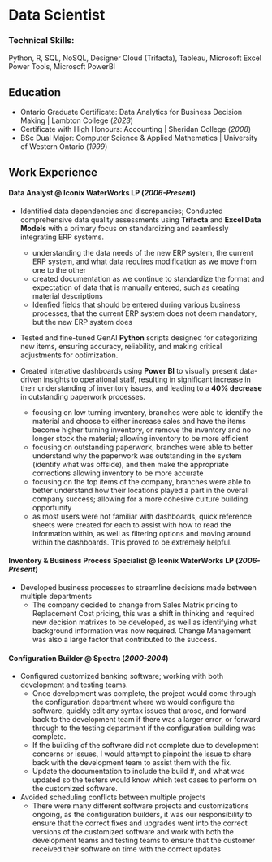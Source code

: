 # Data Scientist

### Technical Skills:  
Python, R, SQL, NoSQL, Designer Cloud (Trifacta), Tableau, Microsoft Excel Power Tools, Microsoft PowerBI

## Education

* Ontario Graduate Certificate: Data Analytics for Business Decision Making | Lambton College (_2023_)  
* Certificate with High Honours: Accounting | Sheridan College (_2008_)  
* BSc Dual Major: Computer Science & Applied Mathematics | University of Western Ontario (_1999_)  

<!--
## Projects
-->
## Work Experience
#### Data Analyst @ Iconix WaterWorks LP (_2006-Present_)
- Identified data dependencies and discrepancies; Conducted comprehensive data quality assessments using **Trifacta** and **Excel Data Models** with a primary focus on standardizing and seamlessly integrating ERP systems.
  - understanding the data needs of the new ERP system, the current ERP system, and what data requires modification as we move from one to the other
  - created documentation as we continue to standardize the format and expectation of data that is manually entered, such as creating material descriptions
  - Idenfied fields that should be entered during various business processes, that the current ERP system does not deem mandatory, but the new ERP system does
- Tested and fine-tuned GenAI **Python** scripts designed for categorizing new items, ensuring accuracy, reliability, and making critical adjustments for optimization.

- Created interative dashboards using **Power BI** to visually present data-driven insights to operational staff, resulting in significant increase in their understanding of inventory issues, and leading to a **40% decrease** in outstanding paperwork processes.
  - focusing on low turning inventory, branches were able to identify the material and choose to either increase sales and have the items become higher turning inventory, or remove the inventory and no longer stock the material; allowing inventory to be more efficient
  - focusing on outstanding paperwork, branches were able to better understand why the paperwork was outstanding in the system (identify what was offside), and then make the appropriate corrections allowing inventory to be more accurate
  - focusing on the top items of the company, branches were able to better understand how their locations played a part in the overall company success; allowing for a more cohesive culture building opportunity
  - as most users were not familiar with dashboards, quick reference sheets were created for each to assist with how to read the information within, as well as filtering options and moving around within the dashboards. This proved to be extremely helpful.

#### Inventory & Business Process Specialist @ Iconix WaterWorks LP (_2006-Present_)
- Developed business processes to streamline decisions made between multiple departments  
  - The company decided to change from Sales Matrix pricing to Replacement Cost pricing, this was a shift in thinking and required new decision matrixes to be developed, as well as identifying what background information was now required. Change Management was also a large factor that contributed to the success.


#### Configuration Builder @ Spectra (_2000-2004_)
- Configured customized banking software; working with both development and testing teams.
  - Once development was complete, the project would come through the configuration department where we would configure the software, quickly edit any syntax issues that arose,
    and forward back to the development team if there was a larger error, or forward through to the testing department if the configuration building was complete.
  - If the building of the software did not complete due to development concerns or issues, I would attempt to pinpoint the issue to share back with the development team to assist them with the fix.
  - Update the documentation to include the build #, and what was updated so the testers would know which test cases to perform on the customized software.
- Avoided scheduling conflicts between multiple projects
  - There were many different software projects and customizations ongoing, as the configuration builders, it was our responsibility to ensure that the correct fixes and upgrades went into the correct versions of the
    customized software and work with both the development teams and testing teams to ensure that the customer received their software on time with the correct updates


<!-- 
* streamlined process to rebalance inventory to reduce transfer costs  
* assessed business processes and identified ways to boost improvement
* (Share examples)
* identified patterns and trends in large data sets and provided actionable insights
* (share examples)
-->
